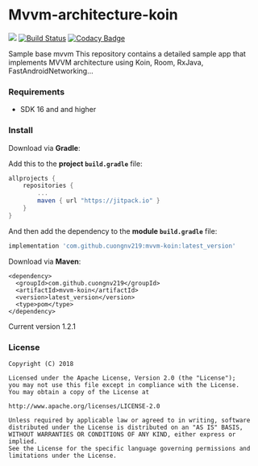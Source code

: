 # Mvvm-architecture-koin

[![](https://jitpack.io/v/cuongnv219/mvvm-koin.svg)](https://jitpack.io/#cuongnv219/mvvm-koin) [![Build Status](https://travis-ci.org/cuongnv219/mvvm-koin.svg?branch=master)](https://travis-ci.org/cuongnv219/mvvm-koin) [![Codacy Badge](https://api.codacy.com/project/badge/Grade/76a3276b749e4be7bfb39c56314b11d3)](https://www.codacy.com/app/cuongnv219/mvvm-koin?utm_source=github.com&amp;utm_medium=referral&amp;utm_content=cuongnv219/mvvm-koin&amp;utm_campaign=Badge_Grade)

Sample base mvvm
This repository contains a detailed sample app that implements MVVM architecture using Koin, Room, RxJava, FastAndroidNetworking...

### Requirements
* SDK 16 and and higher

### Install
Download via **Gradle**:

Add this to the **project `build.gradle`** file:
```gradle
allprojects {
    repositories {
        ...
        maven { url "https://jitpack.io" }
    }
}
```

And then add the dependency to the **module `build.gradle`** file:
```gradle
implementation 'com.github.cuongnv219:mvvm-koin:latest_version'
```

Download via **Maven**:
```
<dependency>
  <groupId>com.github.cuongnv219</groupId>
  <artifactId>mvvm-koin</artifactId>
  <version>latest_version</version>
  <type>pom</type>
</dependency>
```
Current version 1.2.1
### License
```
Copyright (C) 2018

Licensed under the Apache License, Version 2.0 (the "License");
you may not use this file except in compliance with the License.
You may obtain a copy of the License at

http://www.apache.org/licenses/LICENSE-2.0

Unless required by applicable law or agreed to in writing, software
distributed under the License is distributed on an "AS IS" BASIS,
WITHOUT WARRANTIES OR CONDITIONS OF ANY KIND, either express or implied.
See the License for the specific language governing permissions and
limitations under the License.
```
